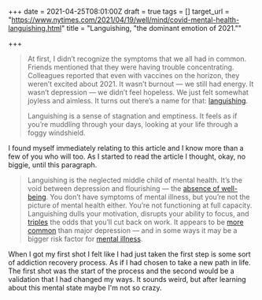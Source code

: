 +++
date = 2021-04-25T08:01:00Z
draft = true
tags = []
target_url = "https://www.nytimes.com/2021/04/19/well/mind/covid-mental-health-languishing.html"
title = "Languishing, \"the dominant emotion of 2021.\""

+++
> At first, I didn’t recognize the symptoms that we all had in common. Friends mentioned that they were having trouble concentrating. Colleagues reported that even with vaccines on the horizon, they weren’t excited about 2021. It wasn’t burnout — we still had energy. It wasn’t depression — we didn’t feel hopeless. We just felt somewhat joyless and aimless. It turns out there’s a name for that: [languishing](https://www.jstor.org/stable/3090197).
>
> Languishing is a sense of stagnation and emptiness. It feels as if you’re muddling through your days, looking at your life through a foggy windshield.

I found myself immediately relating to this article and I know more than a few of you who will too. As I started to read the article I thought, okay, no biggie, until this paragraph.

> Languishing is the neglected middle child of mental health. It’s the void between depression and flourishing — the [absence of well-being](https://psycnet.apa.org/record/2003-04013-013). You don’t have symptoms of mental illness, but you’re not the picture of mental health either. You’re not functioning at full capacity. Languishing dulls your motivation, disrupts your ability to focus, and [triples](https://www.jstor.org/stable/3090197) the odds that you’ll cut back on work. It appears to be [more common](https://psycnet.apa.org/record/2003-04013-013) than major depression — and in some ways it may be a bigger risk factor for [mental illness](https://www.sciencedirect.com/science/article/abs/pii/S0165032718319517).

When I got my first shot I felt like I had just taken the first step is some sort of addiction recovery process. As if I had chosen to take a new path in life. The first shot was the start of the process and the second would be a validation that I had changed my ways. It sounds weird, but after learning about this mental state maybe I'm not so crazy.